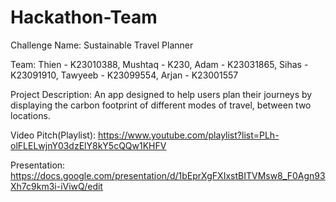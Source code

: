# Hackathon-Team
Challenge Name: Sustainable Travel Planner

Team: 
  Thien - K23010388,
  Mushtaq - K230, 
  Adam - K23031865, 
  Sihas - K23091910, 
  Tawyeeb - K23099554, 
  Arjan - K23001557

Project Description:
An app designed to help users plan their journeys by displaying the carbon footprint of different modes of travel, between two locations.

Video Pitch(Playlist):
https://www.youtube.com/playlist?list=PLh-olFLELwjnY03dzElY8kY5cQQw1KHFV

Presentation:
https://docs.google.com/presentation/d/1bEprXgFXIxstBITVMsw8_F0Agn93Xh7c9km3i-iViwQ/edit
